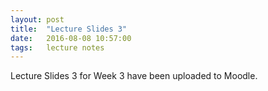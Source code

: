 ```yaml
---
layout: post
title:  "Lecture Slides 3"
date:   2016-08-08 10:57:00
tags:   lecture notes
---
```

Lecture Slides 3 for Week 3 have been uploaded to Moodle.
